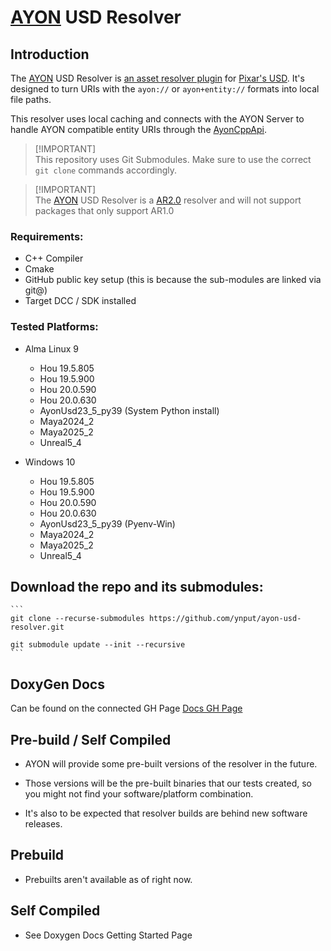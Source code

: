 # [AYON](https://ynput.io/ayon/) USD Resolver

## Introduction

The [AYON](https://ynput.io/ayon/) USD Resolver is
[an asset resolver plugin](https://openusd.org/release/api/ar_page_front.html#ar_uri_resolvers)
for [Pixar's USD](https://openusd.org). It's designed to turn URIs with the
`ayon://` or `ayon+entity://` formats into local file paths.

This resolver uses local caching and connects with the AYON Server to handle
AYON compatible entity URIs through the
[AyonCppApi](<(https://github.com/ynput/ayon-cpp-api/)>).

> [!IMPORTANT]\
> This repository uses Git Submodules. Make
> sure to use the correct `git clone` commands accordingly.

> [!IMPORTANT]\
> The [AYON](https://ynput.io/ayon/) USD Resolver is a
> [AR2.0](https://openusd.org/release/wp_ar2.html) resolver and will not support
> packages that only support AR1.0

### Requirements:

- C++ Compiler
- Cmake
- GitHub public key setup (this is because the sub-modules are linked via git@)
- Target DCC / SDK installed

### Tested Platforms:

- Alma Linux 9
  - Hou 19.5.805
  - Hou 19.5.900
  - Hou 20.0.590
  - Hou 20.0.630
  - AyonUsd23_5_py39 (System Python install)
  - Maya2024_2
  - Maya2025_2
  - Unreal5_4

- Windows 10
  - Hou 19.5.805
  - Hou 19.5.900
  - Hou 20.0.590
  - Hou 20.0.630
  - AyonUsd23_5_py39 (Pyenv-Win)
  - Maya2024_2
  - Maya2025_2
  - Unreal5_4

## Download the repo and its submodules:

    ```
    git clone --recurse-submodules https://github.com/ynput/ayon-usd-resolver.git

    git submodule update --init --recursive
    ```

## DoxyGen Docs

Can be found on the connected GH Page
[Docs GH Page](https://ynput.github.io/ayon-usd-resolver/)

## Pre-build / Self Compiled

- AYON will provide some pre-built versions of the resolver in the future.

- Those versions will be the pre-built binaries that our tests created, so you
  might not find your software/platform combination.
- It's also to be expected that resolver builds are behind new software
  releases.

## Prebuild

- Prebuilts aren't available as of right now.

## Self Compiled

- See Doxygen Docs Getting Started Page
